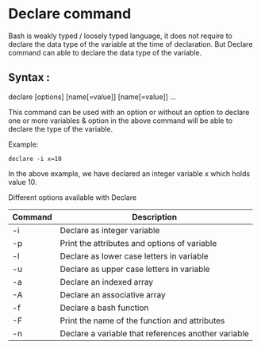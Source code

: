 # Declare command 

Bash is weakly typed / loosely typed language, it does not require to declare the data type of the variable at the time of declaration.
But Declare command can able to declare the data type of the variable.

## Syntax :

declare [options] [name[=value]] [name[=value]] ...

This command can be used with an option or without an option to declare one or more variables &
option in the above command will be able to declare the type of the variable.

Example:

```
declare -i x=10

```

In the above example, we have declared an integer variable x which holds value 10.

Different options available with Declare 

| Command | Description |
| --- | ----------- |
| -i | Declare as integer variable |
| -p | Print the attributes and options of variable |
| -l | Declare as lower case letters in variable |
| -u | Declare as upper case letters in variable |
| -a | Declare an indexed array |
| -A | Declare an associative array |
| -f | Declare a bash function |
| -F | Print the name of the function and attributes |
| -n | Declare a variable that references another variable |


